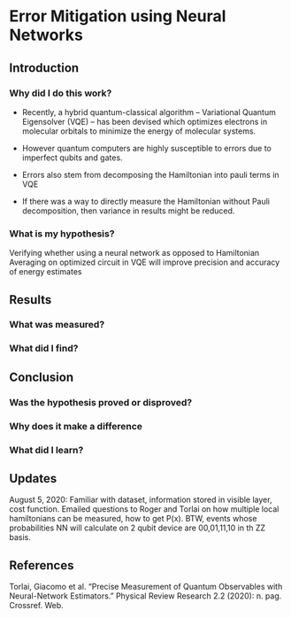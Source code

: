 # Error Mitigation using Neural Networks

## Introduction 

### Why did I do this work? 
- Recently, a hybrid quantum-classical algorithm – Variational Quantum Eigensolver (VQE) – has been devised which optimizes electrons in molecular
orbitals to minimize the energy of molecular systems.

- However quantum computers are highly susceptible to errors due to imperfect qubits and gates.

- Errors also stem from decomposing the Hamiltonian into pauli terms in VQE 

- If there was a way to directly measure the Hamiltonian without Pauli decomposition, then variance in results might be 
reduced.


### What is my hypothesis?

Verifying whether using a neural network  as opposed to Hamiltonian Averaging on optimized circuit in VQE will improve precision and accuracy of energy estimates

## Results

### What was measured? 

### What did I find?

## Conclusion

### Was the hypothesis proved or disproved? 

### Why does it make a difference

### What did I learn?

## Updates 
August 5, 2020: Familiar with dataset, information stored in visible layer, cost function. Emailed questions to Roger and Torlai on 
how multiple local hamiltonians can be measured, how to get P(x). BTW, events whose probabilities NN will calculate on 2 qubit device 
are 00,01,11,10 in th ZZ basis.

## References
Torlai, Giacomo et al. “Precise Measurement of Quantum Observables with Neural-Network Estimators.” Physical Review Research 2.2 (2020): n. pag. Crossref. Web.
